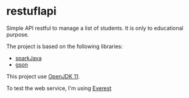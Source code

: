 # restuflapi
Simple API restful to manage a list of students. It is only to educational purpose.

The project is based on the following libraries:
* [sparkJava](http://sparkjava.com)
* [gson](https://github.com/google/gson)

This project use [OpenJDK 11](http://jdk.java.net/11/).

To test the web service, I'm using [Everest](https://github.com/RohitAwate/Everest/releases)